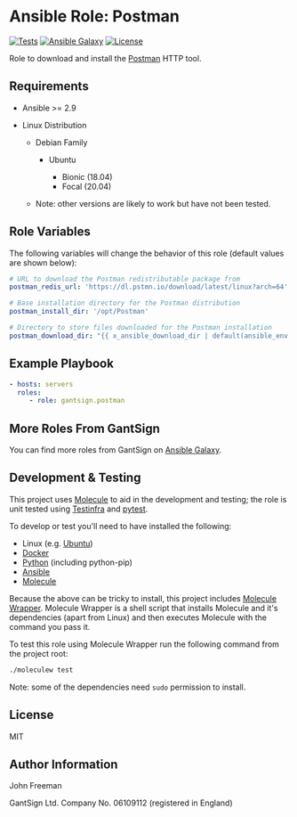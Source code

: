 Ansible Role: Postman
=====================

[![Tests](https://github.com/gantsign/ansible-role-postman/workflows/Tests/badge.svg)](https://github.com/gantsign/ansible-role-postman/actions?query=workflow%3ATests)
[![Ansible Galaxy](https://img.shields.io/badge/ansible--galaxy-gantsign.postman-blue.svg)](https://galaxy.ansible.com/gantsign/postman)
[![License](https://img.shields.io/badge/license-MIT-blue.svg)](https://raw.githubusercontent.com/gantsign/ansible-role-postman/master/LICENSE)

Role to download and install the [Postman](https://www.getpostman.com) HTTP
tool.

Requirements
------------

* Ansible >= 2.9

* Linux Distribution

    * Debian Family

        * Ubuntu

            * Bionic (18.04)
            * Focal (20.04)

    * Note: other versions are likely to work but have not been tested.

Role Variables
--------------

The following variables will change the behavior of this role (default values
are shown below):

```yaml
# URL to download the Postman redistributable package from
postman_redis_url: 'https://dl.pstmn.io/download/latest/linux?arch=64'

# Base installation directory for the Postman distribution
postman_install_dir: '/opt/Postman'

# Directory to store files downloaded for the Postman installation
postman_download_dir: "{{ x_ansible_download_dir | default(ansible_env.HOME + '/.ansible/tmp/downloads') }}"
```

Example Playbook
----------------

```yaml
- hosts: servers
  roles:
     - role: gantsign.postman
```

More Roles From GantSign
------------------------

You can find more roles from GantSign on
[Ansible Galaxy](https://galaxy.ansible.com/gantsign).

Development & Testing
---------------------

This project uses [Molecule](http://molecule.readthedocs.io/) to aid in the
development and testing; the role is unit tested using
[Testinfra](http://testinfra.readthedocs.io/) and
[pytest](http://docs.pytest.org/).

To develop or test you'll need to have installed the following:

* Linux (e.g. [Ubuntu](http://www.ubuntu.com/))
* [Docker](https://www.docker.com/)
* [Python](https://www.python.org/) (including python-pip)
* [Ansible](https://www.ansible.com/)
* [Molecule](http://molecule.readthedocs.io/)

Because the above can be tricky to install, this project includes
[Molecule Wrapper](https://github.com/gantsign/molecule-wrapper). Molecule
Wrapper is a shell script that installs Molecule and it's dependencies (apart
from Linux) and then executes Molecule with the command you pass it.

To test this role using Molecule Wrapper run the following command from the
project root:

```bash
./moleculew test
```

Note: some of the dependencies need `sudo` permission to install.

License
-------

MIT

Author Information
------------------

John Freeman

GantSign Ltd.
Company No. 06109112 (registered in England)
